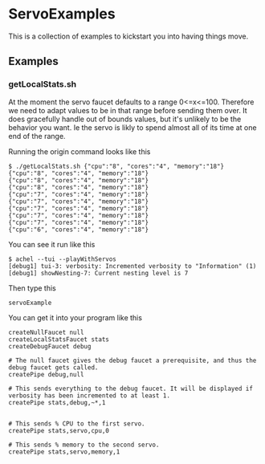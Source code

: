 # ServoExamples

This is a collection of examples to kickstart you into having things move.


## Examples

### getLocalStats.sh

At the moment the servo faucet defaults to a range 0<=x<=100. Therefore we need to adapt values to be in that range before sending them over. It does gracefully handle out of bounds values, but it's unlikely to be the behavior you want. Ie the servo is likly to spend almost all of its time at one end of the range.

Running the origin command looks like this

    $ ./getLocalStats.sh {"cpu":"8", "cores":"4", "memory":"18"}
    {"cpu":"8", "cores":"4", "memory":"18"}
    {"cpu":"8", "cores":"4", "memory":"18"}
    {"cpu":"8", "cores":"4", "memory":"18"}
    {"cpu":"7", "cores":"4", "memory":"18"}
    {"cpu":"7", "cores":"4", "memory":"18"}
    {"cpu":"7", "cores":"4", "memory":"18"}
    {"cpu":"7", "cores":"4", "memory":"18"}
    {"cpu":"7", "cores":"4", "memory":"18"}
    {"cpu":"6", "cores":"4", "memory":"18"}

You can see it run like this

    $ achel --tui --playWithServos
    [debug1] tui-3: verbosity: Incremented verbosity to "Information" (1)
    [debug1] showNesting-7: Current nesting level is 7

Then type this

    servoExample

You can get it into your program like this

    createNullFaucet null
    createLocalStatsFaucet stats
    createDebugFaucet debug

    # The null faucet gives the debug faucet a prerequisite, and thus the debug faucet gets called.
    createPipe debug,null
    
    # This sends everything to the debug faucet. It will be displayed if verbosity has been incremented to at least 1.
    createPipe stats,debug,~*,1
    
    
    # This sends % CPU to the first servo.
    createPipe stats,servo,cpu,0
    
    # This sends % memory to the second servo.
    createPipe stats,servo,memory,1

